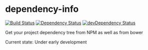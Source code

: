 # dependency-info 
[![Build Status](https://travis-ci.org/dmarchena/dependency-info.svg?branch=master)](https://travis-ci.org/dmarchena/dependency-info)
[![Dependency Status](https://david-dm.org/dmarchena/dependency-info.svg)](https://david-dm.org/dmarchena/dependency-info)
[![devDependency Status](https://david-dm.org/dmarchena/dependency-info/dev-status.svg)](https://david-dm.org/dmarchena/dependency-info#info=devDependencies)

Get your project dependency tree from NPM as well as from bower

Current state: Under early development
